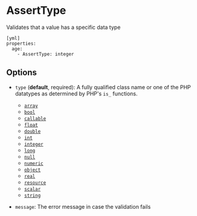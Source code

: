 AssertType
==========

Validates that a value has a specific data type

    [yml]
    properties:
      age:
        - AssertType: integer
    
Options
-------

  * `type` (**default**, required): A fully qualified class name or one of the 
    PHP datatypes as determined by PHP's `is_` functions.
    
      * [`array`](http://php.net/is_array)
      * [`bool`](http://php.net/is_bool)
      * [`callable`](http://php.net/is_callable)
      * [`float`](http://php.net/is_float) 
      * [`double`](http://php.net/is_double)
      * [`int`](http://php.net/is_int) 
      * [`integer`](http://php.net/is_integer)
      * [`long`](http://php.net/is_long)
      * [`null`](http://php.net/is_null)
      * [`numeric`](http://php.net/is_numeric)
      * [`object`](http://php.net/is_object)
      * [`real`](http://php.net/is_real)
      * [`resource`](http://php.net/is_resource)
      * [`scalar`](http://php.net/is_scalar)
      * [`string`](http://php.net/is_string)
      
  * `message`: The error message in case the validation fails
